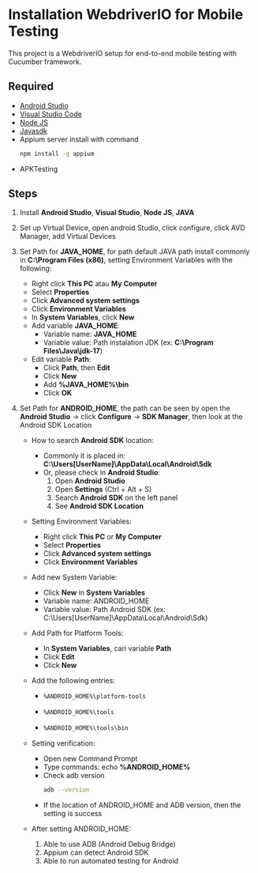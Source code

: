 # Installation WebdriverIO for Mobile Testing

This project is a WebdriverIO setup for end-to-end mobile testing with Cucumber framework.

## Required
- [Android Studio](https://developer.android.com/studio)
- [Visual Studio Code](https://code.visualstudio.com/download)
- [Node JS](NodeJS)
- [Javasdk](https://www.oracle.com/java/technologies/downloads)
- Appium server install with command
    ```sh
    npm install -g appium
    ```
- APKTesting

## Steps
1. Install **Android Studio**, **Visual Studio**, **Node JS**, **JAVA**

2. Set up Virtual Device, open android Studio, click configure, click AVD Manager, add Virtual Devices

3.  Set Path for **JAVA_HOME**, for path default JAVA path install commonly in **C:\Program Files (x86)**, setting Environment Variables with the following:
    - Right click **This PC** atau **My Computer**
    - Select **Properties**
    - Click **Advanced system settings**
    - Click **Environment Variables**
    - In **System Variables**, click **New**
    - Add variable **JAVA_HOME**:
        - Variable name: **JAVA_HOME**
        - Variable value: Path instalation JDK (ex: **C:\Program Files\Java\jdk-17**)
    - Edit variable **Path**:
        - Click **Path**, then **Edit**
        - Click **New**
        - Add **%JAVA_HOME%\bin**
        - Click **OK**

4. Set Path for **ANDROID_HOME**, the path can be seen by open the **Android Studio** -> click **Configure** -> **SDK Manager**, then look at the Android SDK Location
    - How to search **Android SDK** location:
        - Commonly it is placed in: **C:\Users\[UserName]\AppData\Local\Android\Sdk**
        - Or, please check in **Android Studio**:
            1. Open **Android Studio**
            2. Open **Settings** (Ctrl + Alt + S)
            3. Search **Android SDK** on the left panel
            4. See **Android SDK Location**

    - Setting Environment Variables:
        - Right click **This PC** or **My Computer**
        - Select **Properties**
        - Click **Advanced system settings**
        - Click **Environment Variables**

    - Add new System Variable:
        - Click **New** in **System Variables**
        - Variable name: ANDROID_HOME
        - Variable value: Path Android SDK (ex: C:\Users\[UserName]\AppData\Local\Android\Sdk)
    
    -  Add Path for Platform Tools:
        - In **System Variables**, cari variable **Path**
        - Click **Edit**
        - Click **New**

    -  Add the following entries:
        -   ```sh
            %ANDROID_HOME%\platform-tools
            ```
        -   ```sh
            %ANDROID_HOME%\tools
            ```
        -   ```sh
            %ANDROID_HOME%\tools\bin
            ```

    - Setting verification:
        - Open new Command Prompt
        - Type commands: echo **%ANDROID_HOME%**
        - Check adb version
            ```sh
            adb --version
            ```
        - If the location of ANDROID_HOME and ADB version, then the setting is success

    - After setting ANDROID_HOME:
        1. Able to use ADB (Android Debug Bridge)
        2. Appium can detect Android SDK
        3. Able to run automated testing for Android